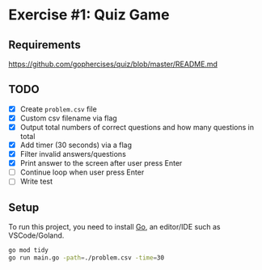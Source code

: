 # Exercise #1: Quiz Game

## Requirements

https://github.com/gophercises/quiz/blob/master/README.md

## TODO

- [x] Create `problem.csv` file
- [x] Custom csv filename via flag
- [x] Output total numbers of correct questions and how many questions in total
- [x] Add timer (30 seconds) via a flag
- [x] Filter invalid answers/questions
- [x] Print answer to the screen after user press Enter
- [ ] Continue loop when user press Enter
- [ ] Write test

## Setup

To run this project, you need to install [Go](https://go.dev/doc/install), an editor/IDE such as VSCode/Goland.

```bash
go mod tidy
go run main.go -path=./problem.csv -time=30
```
